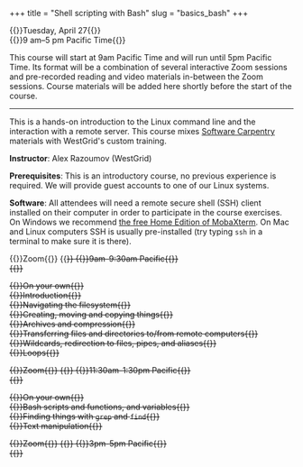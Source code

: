 +++
title = "Shell scripting with Bash"
slug = "basics_bash"
+++

{{<cor>}}Tuesday, April 27{{</cor>}}\
{{<cgr>}}9 am–5 pm Pacific Time{{</cgr>}}

This course will start at 9am Pacific Time and will run until 5pm Pacific Time. Its format will be a combination of
several interactive Zoom sessions and pre-recorded reading and video materials in-between the Zoom sessions. Course
materials will be added here shortly before the start of the course.

---

This is a hands-on introduction to the Linux command line and the interaction with a remote server. This course mixes
[Software Carpentry](https://software-carpentry.org) materials with WestGrid's custom training.

**Instructor**: Alex Razoumov (WestGrid)

**Prerequisites**: This is an introductory course, no previous experience is required. We will provide
guest accounts to one of our Linux systems.

**Software**: All attendees will need a remote secure shell (SSH) client installed on their computer in
order to participate in the course exercises. On Windows we recommend
[the free Home Edition of MobaXterm](https://mobaxterm.mobatek.net/download.html). On Mac and Linux
computers SSH is usually pre-installed (try typing `ssh` in a terminal to make sure it is there).

{{<cor>}}Zoom{{</cor>}} {{<s>}} {{<cgr>}}9am-9:30am Pacific{{</cgr>}} \
{{<linktitle url="../bash1" text="Morning opening session">}}

{{<cbr>}}On your own{{</cbr>}} \
{{<nolinktitle>}}Introduction{{</nolinktitle>}} \
{{<nolinktitle>}}Navigating the filesystem{{</nolinktitle>}} \
{{<nolinktitle>}}Creating, moving and copying things{{</nolinktitle>}} \
{{<nolinktitle>}}Archives and compression{{</nolinktitle>}} \
{{<nolinktitle>}}Transferring files and directories to/from remote computers{{</nolinktitle>}} \
{{<nolinktitle>}}Wildcards, redirection to files, pipes, and aliases{{</nolinktitle>}} \
{{<nolinktitle>}}Loops{{</nolinktitle>}}
<!-- {{<linktitle url="../bash/bash-01-intro" text="Introduction (10 min)">}} \ -->
<!-- {{<linktitle url="../bash/bash-02-filesystem" text="Navigating the filesystem (9 min)">}} \ -->
<!-- {{<linktitle url="../bash/bash-03-creating-moving-copying" text="Creating, moving and copying things (10 min)">}} \ -->
<!-- {{<linktitle url="../bash/bash-04-tar-gzip" text="Archives and compression (12 min)">}} \ -->
<!-- {{<linktitle url="../bash/bash-05-file-transfer" text="Transferring files and directories to/from remote computers (15 min)">}} \ -->
<!-- {{<linktitle url="../bash/bash-06-wildcards-redirection-pipes" text="Wildcards, redirection to files, pipes, and aliases (10 min)">}} \ -->
<!-- {{<linktitle url="../bash/bash-07-loops" text="Loops (9 min)">}} -->


{{<cor>}}Zoom{{</cor>}} {{<s>}} {{<cgr>}}11:30am-1:30pm Pacific{{</cgr>}} \
{{<linktitle url="../bash2" text="Mid-day session">}}

{{<cbr>}}On your own{{</cbr>}} \
{{<nolinktitle>}}Bash scripts and functions, and variables{{</nolinktitle>}} \
{{<nolinktitle>}}Finding things with `grep` and `find`{{</nolinktitle>}} \
{{<nolinktitle>}}Text manipulation{{</nolinktitle>}}
<!-- {{<linktitle url="../bash/bash-08-scripts-functions" text="Bash scripts and functions, and variables (32 min)">}} \ -->
<!-- {{<linktitle url="../bash/bash-09-grep-find" text="Finding things with `grep` and `find` (13 min)">}} \ -->
<!-- {{<linktitle url="../bash/bash-10-text-manipulation" text="Text manipulation (19 min)">}} -->

{{<cor>}}Zoom{{</cor>}} {{<s>}} {{<cgr>}}3pm-5pm Pacific{{</cgr>}} \
{{<linktitle url="../bash3" text="Late-afternoon session">}}
